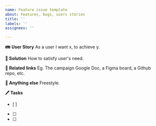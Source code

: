 ```yaml
---
name: Feature issue template
about: Features, bugs, users stories
title: ''
labels: ''
assignees: ''

---
```


**👪 User Story**
As a user I want x, to achieve y.

**🧠 Solution**
How to satisfy user's need.

**🔗 Related links**
Eg. The campaign Google Doc, a Figma board, a Github repo, etc.

**🤙 Anything else**
Freestyle.

**🖊️ Tasks**
- [ ] 
- [ ] 
- [ ]
